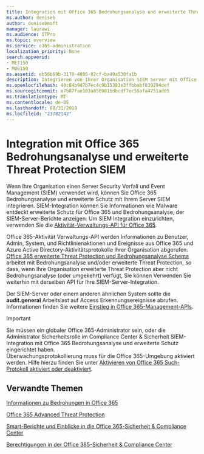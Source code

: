 ```yaml
---
title: Integration mit Office 365 Bedrohungsanalyse und erweiterte Threat Protection SIEM
ms.author: deniseb
author: denisebmsft
manager: laurawi
ms.audience: ITPro
ms.topic: overview
ms.service: o365-administration
localization_priority: None
search.appverid:
- MET150
- MOE150
ms.assetid: eb56b69b-3170-4086-82cf-ba40a530fa1b
description: Integrieren von Ihrer Organisation SIEM Server mit Office 365 Bedrohungsanalyse und erweiterte Schutz mit Office 365-Aktivität Verwaltungs-API.
ms.openlocfilehash: 40c84b9d7b7ec4c9b15383e3ffbbabf839294def
ms.sourcegitcommit: e7b87fae103a858981bdbcdf7ec55afa4751ad05
ms.translationtype: MT
ms.contentlocale: de-DE
ms.lasthandoff: 08/31/2018
ms.locfileid: "23782142"
---
```

# <a name="siem-integration-with-office-365-threat-intelligence-and-advanced-threat-protection"></a>Integration mit Office 365 Bedrohungsanalyse und erweiterte Threat Protection SIEM

Wenn Ihre Organisation einen Server Security Vorfall und Event Management (SIEM) verwendet wird, können Sie Office 365 Bedrohungsanalyse und erweiterte Schutz mit Ihrem Server SIEM integrieren. SIEM-Integration können Sie Informationen wie Malware entdeckt erweiterte Schutz für Office 365 und Bedrohungsanalyse, der SIEM-Server-Berichte anzeigen. Um SIEM Integration einzurichten, verwenden Sie die [Aktivität-Verwaltungs-API für Office 365](https://docs.microsoft.com/office/office-365-management-api/office-365-management-activity-api-reference). 

Office 365-Aktivität Verwaltungs-API werden Informationen zu Benutzer, Admin, System, und Richtlinienaktionen und Ereignisse aus Office 365 und Azure Active Directory-Aktivitätsprotokolle Ihrer Organisation abgerufen. [Office 365 erweiterte Threat Protection und Bedrohungsanalyse Schema](https://docs.microsoft.com/office/office-365-management-api/office-365-management-activity-api-schema#office-365-advanced-threat-protection-and-threat-intelligence-schema) arbeitet mit Bedrohungsanalyse und/oder erweiterte Threat Protection, so dass, wenn Ihre Organisation erweiterte Threat Protection aber nicht Bedrohungsanalyse (oder umgekehrt) verfügt, Sie können Verwenden Sie weiterhin mit derselben API für Ihre SIEM-Server-Integration. 

Der SIEM-Server oder einem anderen ähnlichen System sollte die **audit.general** Arbeitslast auf Access Erkennungsereignisse abrufen. Informationen finden Sie weitere [Einstieg in Office 365-Management-APIs](https://docs.microsoft.com/office/office-365-management-api/get-started-with-office-365-management-apis). 

> [!IMPORTANT]
> Sie müssen ein globaler Office 365-Administrator sein, oder die Administrator Sicherheitsrolle im Compliance Center & Sicherheit SIEM-Integration mit Office 365 Bedrohungsanalyse und erweiterte Schutz eingerichtet haben.</br>Überwachungsprotokollierung muss für die Office 365-Umgebung aktiviert werden. Hilfe hierzu finden Sie unter [Aktivieren von Office 365 Such-Protokoll aktiviert oder deaktiviert](turn-audit-log-search-on-or-off.md).

## <a name="related-topics"></a>Verwandte Themen

[Informationen zu Bedrohungen in Office 365](office-365-ti.md)

[Office 365 Advanced Threat Protection](office-365-atp.md)

[Smart-Berichte und Einblicke in die Office 365-Sicherheit &amp; Compliance Center](reports-and-insights-in-security-and-compliance.md)
  
[Berechtigungen in der Office 365-Sicherheit &amp; Compliance Center](permissions-in-the-security-and-compliance-center.md)
  

